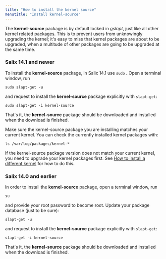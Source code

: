 ```yaml
---
title: "How to install the kernel source"
menutitle: "Install kernel-source"
---
```


The **kernel-source** package is by default locked in *gslapt*, just
like all other kernel related packages. This is to prevent users from
unknowingly upgrading the kernel; it's easy to miss that kernel packages
are about to be upgraded, when a multitude of other packages are going
to be upgraded at the same time.

### Salix 14.1 and newer

To install the **kernel-source** package, in Salix 14.1 use `sudo` . Open
a terminal window, run
```none
sudo slapt-get -u
```

and request to install the **kernel-source** package explicitly with
`slapt-get`:
```none
sudo slapt-get -i kernel-source
```

That's it, the **kernel-source** package should be downloaded and
installed when the download is finished.

Make sure the kernel-source package you are installing matches your current
kernel. You can check the currently installed kernel packages with:

```
ls /var/log/packages/kernel-*
```

If the kernel-source package version does not match your current kernel, you
need to upgrade your kernel packages first. See
[How to install a different kernel](/user/install-different-kernel) for how to do
this.


### Salix 14.0 and earlier

In order to install the **kernel-source** package, open a terminal
window, run
```
su
```

and provide your root password to become root. Update your package
database (just to be sure):
```none
slapt-get -u
```

and request to install the **kernel-source** package explicitly with
`slapt-get`:
```none
slapt-get -i kernel-source
```

That's it, the **kernel-source** package should be downloaded and
installed when the download is finished.

